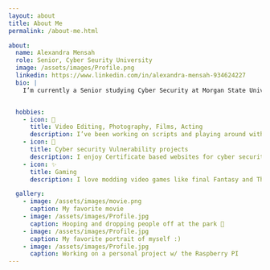 ```yaml
---
layout: about
title: About Me
permalink: /about-me.html

about:
  name: Alexandra Mensah
  role: Senior, Cyber Seurity University
  image: /assets/images/Profile.png
  linkedin: https://www.linkedin.com/in/alexandra-mensah-934624227
  bio: |
    I’m currently a Senior studying Cyber Security at Morgan State University in Baltimore, Maryland. I expect to graduate in 2026.


  hobbies:
    - icon: 📸
      title: Video Editing, Photography, Films, Acting
      description: I’ve been working on scripts and playing around with fashion photography on my free time. Im heavily inspired by many films. 
    - icon: 🤖
      title: Cyber security Vulnerability projects
      description: I enjoy Certificate based websites for cyber security.
    - icon: ✨
      title: Gaming
      description: I love modding video games like final Fantasy and The last of us.

  gallery:
    - image: /assets/images/movie.png
      caption: My favorite movie
    - image: /assets/images/Profile.jpg
      caption: Hooping and dropping people off at the park 🏀
    - image: /assets/images/Profile.jpg
      caption: My favorite portrait of myself :)
    - image: /assets/images/Profile.jpg
      caption: Working on a personal project w/ the Raspberry PI
---
```

